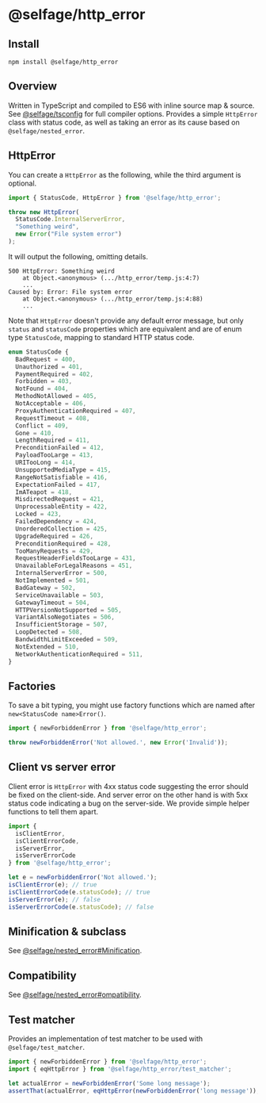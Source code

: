 # @selfage/http_error

## Install

`npm install @selfage/http_error`

## Overview

Written in TypeScript and compiled to ES6 with inline source map & source. See [@selfage/tsconfig](https://www.npmjs.com/package/@selfage/tsconfig) for full compiler options. Provides a simple `HttpError` class with status code, as well as taking an error as its cause based on `@selfage/nested_error`.

## HttpError

You can create a `HttpError` as the following, while the third argument is optional.

```TypeScript
import { StatusCode, HttpError } from '@selfage/http_error';

throw new HttpError(
  StatusCode.InternalServerError,
  "Something weird",
  new Error("File system error")
);
```

It will output the following, omitting details.

```
500 HttpError: Something weird
    at Object.<anonymous> (.../http_error/temp.js:4:7)
    ...
Caused by: Error: File system error
    at Object.<anonymous> (.../http_error/temp.js:4:88)
    ...
```

Note that `HttpError` doesn't provide any default error message, but only `status` and `statusCode` properties which are equivalent and are of enum type `StatusCode`, mapping to standard HTTP status code.

```TypeScript
enum StatusCode {
  BadRequest = 400,
  Unauthorized = 401,
  PaymentRequired = 402,
  Forbidden = 403,
  NotFound = 404,
  MethodNotAllowed = 405,
  NotAcceptable = 406,
  ProxyAuthenticationRequired = 407,
  RequestTimeout = 408,
  Conflict = 409,
  Gone = 410,
  LengthRequired = 411,
  PreconditionFailed = 412,
  PayloadTooLarge = 413,
  URITooLong = 414,
  UnsupportedMediaType = 415,
  RangeNotSatisfiable = 416,
  ExpectationFailed = 417,
  ImATeapot = 418,
  MisdirectedRequest = 421,
  UnprocessableEntity = 422,
  Locked = 423,
  FailedDependency = 424,
  UnorderedCollection = 425,
  UpgradeRequired = 426,
  PreconditionRequired = 428,
  TooManyRequests = 429,
  RequestHeaderFieldsTooLarge = 431,
  UnavailableForLegalReasons = 451,
  InternalServerError = 500,
  NotImplemented = 501,
  BadGateway = 502,
  ServiceUnavailable = 503,
  GatewayTimeout = 504,
  HTTPVersionNotSupported = 505,
  VariantAlsoNegotiates = 506,
  InsufficientStorage = 507,
  LoopDetected = 508,
  BandwidthLimitExceeded = 509,
  NotExtended = 510,
  NetworkAuthenticationRequired = 511,
}
```

## Factories

To save a bit typing, you might use factory functions which are named after `new<StatusCode name>Error()`.

```TypeScript
import { newForbiddenError } from '@selfage/http_error';

throw newForbiddenError('Not allowed.', new Error('Invalid'));
```

## Client vs server error

Client error is `HttpError` with 4xx status code suggesting the error should be fixed on the client-side. And server error on the other hand is with 5xx status code indicating a bug on the server-side. We provide simple helper functions to tell them apart.

```TypeScript
import {
  isClientError,
  isClientErrorCode,
  isServerError,
  isServerErrorCode
} from '@selfage/http_error';

let e = newForbiddenError('Not allowed.');
isClientError(e); // true
isClientErrorCode(e.statusCode); // true
isServerError(e); // false
isServerErrorCode(e.statusCode); // false
```

## Minification & subclass

See [@selfage/nested_error#Minification](https://github.com/selfage/nested_error#minification).

## Compatibility

See [@selfage/nested_error#ompatibility](https://github.com/selfage/nested_error#compatibility).

## Test matcher

Provides an implementation of test matcher to be used with `@selfage/test_matcher`.

```TypeScript
import { newForbiddenError } from '@selfage/http_error';
import { eqHttpError } from '@selfage/http_error/test_matcher';

let actualError = newForbiddenError('Some long message');
assertThat(actualError, eqHttpError(newForbiddenError('long message')), `error`);
```

